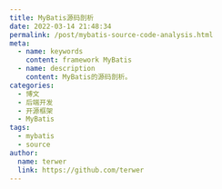```yaml
---
title: MyBatis源码剖析
date: 2022-03-14 21:48:34
permalink: /post/mybatis-source-code-analysis.html
meta:
  - name: keywords
    content: framework MyBatis
  - name: description
    content: MyBatis的源码剖析。
categories:
  - 博文
  - 后端开发
  - 开源框架
  - MyBatis
tags:
  - mybatis
  - source
author: 
  name: terwer
  link: https://github.com/terwer
---
```

